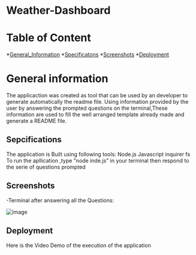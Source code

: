 # Weather-Dashboard

# Table of Content
*[General_Information](#general_information)
*[Specificatons](#specification)
*[Screenshots](#screenshots)
*[Deployment](#deployment)


# General information
The applicaction was created as tool that can be used by an developer to generate automatically the readme file.
Using information provided by the user by answering the prompted questions on the terminal,These information are used to fill the well arranged template already made and generate a README file.

## Sepcifications

The application is Built using following tools:
Node.js
Javascript
inquirer
fs
To run the apllication ,type "node inde.js" in your terminal
then respond to the serie of questions prompted


## Screenshots

-Terminal after answering all the Questions:

![image](https://user-images.githubusercontent.com/77184762/115655171-bb24a300-a300-11eb-9257-6deaf22da34c.png)

## Deployment

Here is the Video Demo of the execution of the application

